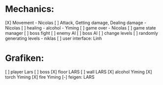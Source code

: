 # Mechanics: #
[X] Movement - Nicolas
[ ] Attack, Getting damage, Dealing damage - Nicolas
[ ] healing - alcohol - Yiming
[ ] game over - Nicolas
[ ] game state manager
[ ] boss fight 
[ ] enemy AI
[ ] boss AI
[ ] change levels
[ ] randomly generating levels - niklas
[ ] user interface: Linh

# Grafiken: # 
[ ] player Lars
[ ] boss
[X] floor LARS
[ ] wall LARS
[X] alcohol Yiming
[X] torch Yiming
[X] fire Yiming
[-] feigen: LARS
